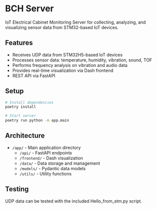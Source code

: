 # BCH Server

IoT Electrical Cabinet Monitoring Server for collecting, analyzing, and visualizing sensor data from STM32-based IoT devices.

## Features

- Receives UDP data from STM32H5-based IoT devices
- Processes sensor data: temperature, humidity, vibration, sound, TOF
- Performs frequency analysis on vibration and audio data
- Provides real-time visualization via Dash frontend
- REST API via FastAPI

## Setup

```bash
# Install dependencies
poetry install

# Start server
poetry run python -m app.main
```

## Architecture

- `/app/` - Main application directory
  - `/api/` - FastAPI endpoints
  - `/frontend/` - Dash visualization
  - `/data/` - Data storage and management
  - `/models/` - Pydantic data models
  - `/utils/` - Utility functions
  
## Testing

UDP data can be tested with the included Hello_from_stm.py script.